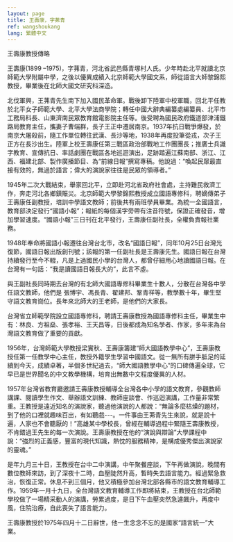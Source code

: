 ```yaml
---
layout: page
title: 王壽康，字茀青
ref: wangshoukang
lang: 繁體中文
---
```


王壽康教授傳略

王壽康(1899 –1975)，字茀青，河北省武邑縣青塚村人氏。少年時赴北平就讀北京師範大學附屬中學，之後以優異成績入北京師範大學國文系，師從語言大師黎錦熙教授，畢業後在北師大國文研究科深造。

北伐軍興，王茀青先生南下加入國民革命軍。戰後卸下陸軍中校軍職，回北平任教於北平女子師範大學、北平大學法商學院；轉任中國大辭典編纂處編纂員、北平市工務局科長、山東濟南民眾教育館電影院主任等。後受聘為國民政府鐵道部津浦鐵路局教育主任，攜妻子曹端群，長子王正中遷居南京。1937年抗日戰爭爆發，於南京大屠殺前，隨工作單位轉往武漢、長沙等地，1938年再度投筆從戎，次子王正方在長沙出生。陸軍上校王壽康任第三戰區政治部戰地工作團團長；推廣士兵識字教育、宣傳抗日、率話劇團在戰區各地巡迴演出，足跡踏遍江蘇南部、浙江、江西、福建北部、製作廣播節目、為“前線日報”撰寫專稿。他說過：“喚起民眾最直接有效的，無過於語言；偉大的演說家往往是民眾的領導者。”

1945年二次大戰結束，舉家回北平，立即赴河北省政府社會處，主持難民救濟工作，奔走河北各鄉鎮賑災。北京師範大學黎錦熙教授成立國語專修科，聘嫡傳弟子王壽康任副教授，培訓中學語文教師；前後共有兩班學員畢業。為統一全國語言，教育部決定發行“國語小報”；報紙的每個漢字旁帶有注音符號，保證正確發音，增加學習速度。“國語小報”三日刊在北平發行，王壽康任副社長，全權負責報社業務。

1948年奉命將國語小報遷往台灣台北市，改名“國語日報”，同年10月25日台灣光復節，國語日報出版創刊號；該報的第一任副社長是王壽康先生。國語日報在台灣持續發行至今不輟，凡是上過國民小學的台灣人，都曾仔細用心地讀國語日報。在台灣有一句話：“我是讀國語日報長大的”，此言不虛。

與王副社長同時期去台灣的有北師大國語專修科畢業生十數人，分散在台灣各中學任語文教師，他們是  張博宇、馮長青、翟建邦、鞏青祥等，教學數十年，畢生堅守語文教育崗位。長年來北師大的王老師，是他們的大家長。

台灣省立師範學院設立國語專修科，聘請王壽康教授為國語專修科主任，畢業生中有：林良、方祖燊、張孝裕、王天昌等，日後都成為知名學者、作家，多年來為台灣語文教育做了重要的貢獻。

1956年，台灣師範大學教授梁實秋、王壽康籌建“師大國語教學中心”，王壽康教授任第一任教學中心主任，教授外籍學生學習中國語文。從一無所有胼手胝足的延續到今天，成績卓著，半個多世紀過去，“師大國語教學中心”的口碑傳遍全球，它早已是世界聞名的中文教學機構，培育出無數中文程度優異的人材。

1957年台灣省教育廳邀請王壽康教授輔導全台灣各中小學的語文教育，參觀教師講課、閱讀學生作文、舉辦語文訓練、教師座談會、作巡迴演講，工作量非常繁重。王教授是遠近知名的演說家，聽過他演說的人都說：“無論多麼枯燥的題材，到了他的口裡就趣味百出，有如聽戲---。一件事由王茀青先生來說，就是說十遍，人家也不會聽厭的！”高雄某中學校長，曾經在輔導過程中緊隨王壽康教授，不肯錯過王先生的每一次演說。王壽康教授在他的“演說與辯論”大學課程中說：“強烈的正義感，豐富的現代知識，熱忱的服務精神，是構成優秀傑出演說家的靈魂。”

是年九月三十日，王教授在台中二中演講，中午聚餐座談，下午再做演說，晚間有數位教師來訪，到了深夜十二時，血壓陡然升高，暫時失去語言能力。經過緊急救治，恢復正常。休息不到三個月，他又積極參加台灣北部各縣市的語文教育輔導工作。1959年一月十九日，全台灣語文教育輔導工作即將結束，王教授在台北師範學校做了一場精采動人的演講，勞累過度，是日下午血壓突然急遽飆升，再度中風，住院治療，自此喪失了語言能力。

王壽康教授於1975年四月十二日辭世，他一生念念不忘的是國家“語言統一”大業。


